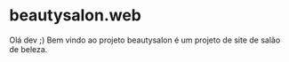 # beautysalon.web
Olá dev ;) Bem vindo ao projeto beautysalon é um projeto de site de salão de beleza.  
